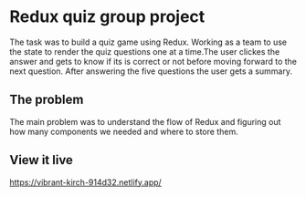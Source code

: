 # Redux quiz group project

The task was to build a quiz game using Redux. Working as a team to use the state to render the quiz questions one at a time.The user clickes the answer and gets to know if its is correct or not before moving forward to the next question. After answering the five questions the user gets a summary.

## The problem

The main problem was to understand the flow of Redux and figuring out how many components we needed and where to store them.

## View it live

https://vibrant-kirch-914d32.netlify.app/
